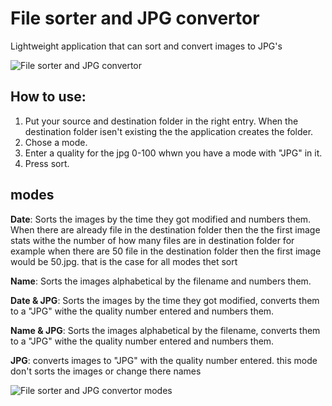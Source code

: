 # File sorter and JPG convertor
Lightweight application that can sort and convert images to JPG's

![File sorter and JPG convertor](https://github.com/JohannesBOZZ/File-sorter-and-JPG-convertor/assets/95292913/44809dff-179c-43b1-814d-ef025b673941)

## How to use:

1. Put your source and destination folder in the right entry. When the destination folder isen't existing the the application creates the folder.
2. Chose a mode.
3. Enter a quality for the jpg 0-100 whwn you have a mode with "JPG" in it.
4. Press sort.

## modes

**Date**: Sorts the images by the time they got modified and numbers them. When there are already file in the destination folder then the the first image stats withe the number of how many files are in destination folder for example when there are 50 file in the destination folder then the first image would be 50.jpg. that is the case for all modes thet sort

**Name**: Sorts the images alphabetical by the filename and numbers them.

**Date & JPG**: Sorts the images by the time they got modified, converts them to a "JPG" withe the quality number entered and numbers them.

**Name & JPG**: Sorts the images alphabetical by the filename, converts them to a "JPG" withe the quality number entered and numbers them.

**JPG**: converts images to "JPG" with the quality number entered. this mode don't sorts the images or change there names

![File sorter and JPG convertor modes](https://github.com/JohannesBOZZ/File-sorter-and-JPG-convertor/assets/95292913/1c70e806-4048-445a-9bae-4cf202b66228)
